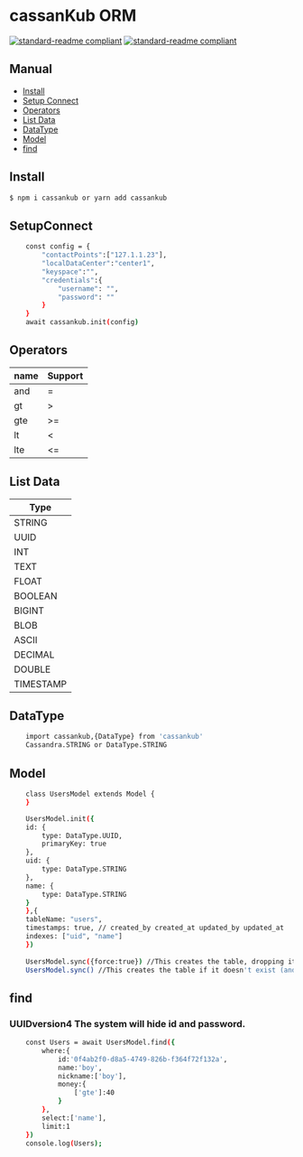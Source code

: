 # cassanKub ORM
[![standard-readme compliant](https://img.shields.io/badge/cassanKub-blue)](https://github.com/ez-kraivit/cassanKub) 
[![standard-readme compliant](https://img.shields.io/badge/cassandra-1000-rad)](https://github.com/ez-kraivit/cassanKub)

## Manual

- [Install](#Install)
- [Setup Connect](#SetupConnect)
- [Operators](#Operators)
- [List Data](#ListData)
- [DataType](#DataType)
- [Model](#Model)
- [find](#find)


## Install
```sh
$ npm i cassankub or yarn add cassankub
```

## SetupConnect
```sh
    const config = {
        "contactPoints":["127.1.1.23"],
        "localDataCenter":"center1",
        "keyspace":"",
        "credentials":{
            "username": "",
            "password": ""
        }
    }
    await cassankub.init(config) 
```

## Operators
|name | Support |
|------------ | ------------ |
|and   |  =  |
|gt    |  >  |
|gte   |  >= |
|lt    |  <  |
|lte   |  <= |


## List Data
| Type
|------------- |
| STRING |
| UUID |
| INT |
| TEXT |
| FLOAT |
| BOOLEAN |
| BIGINT |
| BLOB |
| ASCII |
| DECIMAL |
| DOUBLE |
| TIMESTAMP |
 
## DataType
```sh
    import cassankub,{DataType} from 'cassankub'
    Cassandra.STRING or DataType.STRING
```

## Model
```sh
    class UsersModel extends Model { 
    }

    UsersModel.init({
    id: {
        type: DataType.UUID,
        primaryKey: true
    },
    uid: {
        type: DataType.STRING
    },
    name: {
        type: DataType.STRING
    }
    },{
    tableName: "users",
    timestamps: true, // created_by created_at updated_by updated_at
    indexes: ["uid", "name"]
    })
    
    UsersModel.sync({force:true}) //This creates the table, dropping it first if it already existed
    UsersModel.sync() //This creates the table if it doesn't exist (and does nothing if it already exists)
```

## find 
### UUIDversion4 The system will hide id and password.
```sh
    const Users = await UsersModel.find({
        where:{
            id:'0f4ab2f0-d8a5-4749-826b-f364f72f132a', 
            name:'boy',
            nickname:['boy'],
            money:{
                ['gte']:40
            }
        },
        select:['name'],
        limit:1
    })
    console.log(Users);
```

